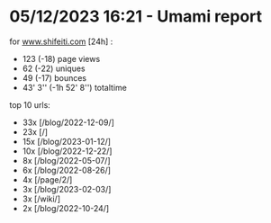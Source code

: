 # 05/12/2023 16:21 - Umami report
for www.shifeiti.com [24h] :

 - 123 (-18) page views
 - 62 (-22) uniques
 - 49 (-17) bounces
 - 43' 3'' (-1h 52' 8'') totaltime


top 10 urls:
 - 33x [/blog/2022-12-09/]
 - 23x [/]
 - 15x [/blog/2023-01-12/]
 - 10x [/blog/2022-12-22/]
 - 8x [/blog/2022-05-07/]
 - 6x [/blog/2022-08-26/]
 - 4x [/page/2/]
 - 3x [/blog/2023-02-03/]
 - 3x [/wiki/]
 - 2x [/blog/2022-10-24/]


